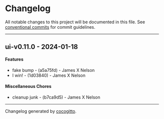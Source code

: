 # Changelog
All notable changes to this project will be documented in this file. See [conventional commits](https://www.conventionalcommits.org/) for commit guidelines.

- - -
## ui-v0.11.0 - 2024-01-18
#### Features
- fake bump - (a5a75fd) - James X Nelson
- I win! - (1d03840) - James X Nelson
#### Miscellaneous Chores
- cleanup junk - (b7ca9d5) - James X Nelson

- - -

Changelog generated by [cocogitto](https://github.com/cocogitto/cocogitto).